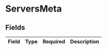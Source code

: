 # ServersMeta


## Fields

| Field       | Type        | Required    | Description |
| ----------- | ----------- | ----------- | ----------- |